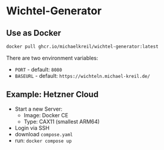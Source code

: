 # Wichtel-Generator

## Use as Docker

```bash
docker pull ghcr.io/michaelkreil/wichtel-generator:latest
```

There are two environment variables:
- `PORT` - default: `8080`
- `BASEURL` - default: `https://wichteln.michael-kreil.de/`

## Example: Hetzner Cloud
- Start a new Server:
  - Image: Docker CE
  - Type: CAX11 (smallest ARM64)
- Login via SSH
- download `compose.yaml`
- run: `docker compose up`
